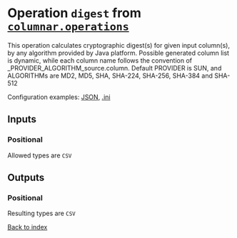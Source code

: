 
# Operation `digest` from [`columnar.operations`](../package/columnar.operations.md)

This operation calculates cryptographic digest(s) for given input column(s), by any algorithm provided by Java platform. Possible generated column list is dynamic, while each column name follows the convention of _PROVIDER_ALGORITHM_source.column. Default PROVIDER is SUN, and ALGORITHMs are MD2, MD5, SHA, SHA-224, SHA-256, SHA-384 and SHA-512

Configuration examples: [JSON](../operation/digest/example.json), [.ini](../operation/digest/example.ini)

## Inputs

### Positional

Allowed types are `CSV`



## Outputs

### Positional

Resulting types are `CSV`



[Back to index](../index.md)
